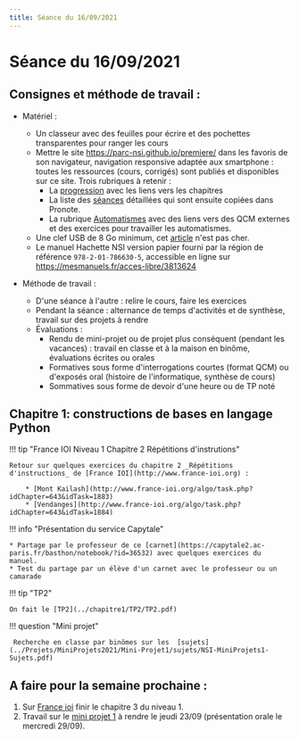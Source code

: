 ```yaml
---
title: Séance du 16/09/2021
---
```


# Séance du 16/09/2021

## Consignes et méthode de travail :

* Matériel :
    * Un classeur avec des feuilles pour écrire et des pochettes transparentes pour ranger les cours
    * Mettre le site <https://parc-nsi.github.io/premiere/> dans les favoris de son navigateur, navigation responsive adaptée aux smartphone : toutes les ressources (cours, corrigés) sont publiés et disponibles sur ce site. Trois rubriques à retenir :
        * La [progression](https://parc-nsi.github.io/premiere/) avec les liens vers les chapitres
        * La liste des [séances](https://parc-nsi.github.io/premiere/seances/) détaillées qui sont ensuite copiées dans Pronote.
        * La rubrique [Automatismes](https://parc-nsi.github.io/premiere/automatismes/) avec des liens vers des QCM externes et des exercices pour travailler les automatismes.
    * Une clef USB de 8 Go minimum, cet [article](https://www.boulanger.com/ref/872118) n'est pas cher.
    * Le manuel Hachette NSI version papier fourni par la région de référence `978-2-01-786630-5`, accessible en ligne sur <https://mesmanuels.fr/acces-libre/3813624>

* Méthode de travail :
    * D'une séance à l'autre : relire le cours, faire les exercices
    * Pendant la séance : alternance de temps d'activités et de synthèse, travail sur des projets    à rendre
    * Évaluations :
        * Rendu de mini-projet ou de projet plus conséquent (pendant les vacances) : travail en classe et à la maison en binôme, évaluations écrites ou orales
        * Formatives sous forme d'interrogations courtes (format QCM) ou d'exposés oral (histoire de l'informatique, synthèse de cours)
        * Sommatives sous forme de devoir d'une heure ou de TP noté


## Chapitre 1: constructions de bases en langage Python

!!! tip "France IOI Niveau 1 Chapitre 2  Répétitions d'instrutions"

    Retour sur quelques exercices du chapitre 2 _Répétitions d'instructions_ de [France IOI](http://www.france-ioi.org) :

        * [Mont Kailash](http://www.france-ioi.org/algo/task.php?idChapter=643&idTask=1883)
        * [Vendanges](http://www.france-ioi.org/algo/task.php?idChapter=643&idTask=1884)

!!! info "Présentation du service Capytale"

    * Partage par le professeur de ce [carnet](https://capytale2.ac-paris.fr/basthon/notebook/?id=36532) avec quelques exercices du manuel.
    * Test du partage par un élève d'un carnet avec le professeur ou un camarade

!!! tip "TP2"

    On fait le [TP2](../chapitre1/TP2/TP2.pdf)


!!! question "Mini projet"

     Recherche en classe par binômes sur les  [sujets](../Projets/MiniProjets2021/Mini-Projet1/sujets/NSI-MiniProjets1-Sujets.pdf)

   





## A faire pour la semaine prochaine :

1. Sur [France ioi](http://www.france-ioi.org/) finir le chapitre 3 du niveau 1.
2. Travail sur le [mini projet 1](../Projets/MiniProjets2021/Mini-Projet1/sujets/NSI-MiniProjets1-Sujets.pdf) à rendre le jeudi 23/09 (présentation orale le mercredi 29/09).




